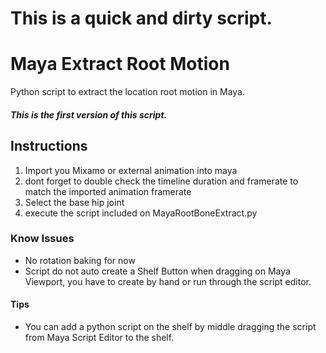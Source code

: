 # This is a quick and dirty script.

# Maya Extract Root Motion
Python script to extract the location root motion in Maya.
##### This is the first version of this script.



## Instructions

1. Import you Mixamo or external animation into maya
2. dont forget to double check the timeline duration and framerate to match the imported animation framerate
3. Select the base hip joint
4. execute the script included on MayaRootBoneExtract.py



### Know Issues

- No rotation baking for now
- Script do not auto create a Shelf Button when dragging on Maya Viewport, you have to create by hand or run through the script editor.



#### Tips
- You can add a python script on the shelf by middle dragging the script from Maya Script Editor to the shelf.
